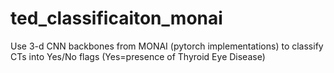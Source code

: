 # ted_classificaiton_monai
Use 3-d CNN backbones from MONAI (pytorch implementations) to classify CTs into Yes/No flags (Yes=presence of Thyroid Eye Disease)
